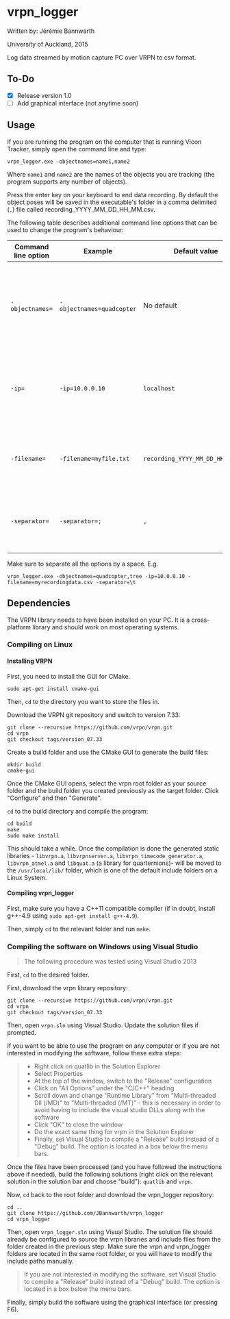 # vrpn_logger

Written by: Jérémie Bannwarth

University of Auckland, 2015

Log data streamed by motion capture PC over VRPN to csv format.

## To-Do

- [x] Release version 1.0
- [ ] Add graphical interface (not anytime soon)

## Usage

If you are running the program on the computer that is running Vicon Tracker, simply open the command line and type:

```
vrpn_logger.exe -objectnames=name1,name2
```

Where `name1` and `name2` are the names of the objects you are tracking (the program supports any number of objects). 

Press the enter key on your keyboard to end data recording. By default the object poses will be saved in the executable's folder in a comma delimited (`,`) file called recording_YYYY_MM_DD_HH_MM.csv.

The following table describes additional command line options that can be used to change the program's behaviour:

| Command line option | Example          | Default value | Description |
| ------------------- | ---------------- | ------------- | ----------- |
| `-objectnames=` | `-objectnames=quadcopter` | No default | Choose the names of the objects to track. Should be identical to the names used in Vicon Tracker |
| `-ip=` | `-ip=10.0.0.10` | `localhost` | Choose which IP address to connect to. The motion capture PC's address is `10.0.0.10` |
| `-filename=` | `-filename=myfile.txt` | `recording_YYYY_MM_DD_HH_MM.csv` | Choose the name of the file to save data to **(does not handle spaces)** |
| `-separator=` | `-separator=;` | `,` | Choose how values are separated when saved to a file |

Make sure to separate all the options by a space. E.g.

```
vrpn_logger.exe -objectnames=quadcopter,tree -ip=10.0.0.10 -filename=myrecordingdata.csv -separator=\t
```

## Dependencies

The VRPN library needs to have been installed on your PC. It is a cross-platform library and should work on most operating systems.

### Compiling on Linux

#### Installing VRPN

First, you need to install the GUI for CMake.

```
sudo apt-get install cmake-gui
```

Then, `cd` to the directory you want to store the files in.

Download the VRPN git repository and switch to version 7.33:

```
git clone --recursive https://github.com/vrpn/vrpn.git
cd vrpn
git checkout tags/version_07.33
```

Create a build folder and use the CMake GUI to generate the build files:

```
mkdir build
cmake-gui
```

Once the CMake GUI opens, select the vrpn root folder as your source folder and the build folder you created previously as the target folder. Click "Configure" and then "Generate".

`cd` to the build directory and compile the program:

```
cd build
make
sudo make install
```

This should take a while. Once the compilation is done the generated static libraries - `libvrpn.a`, `libvrpnserver.a`, `libvrpn_timecode_generator.a`, `libvrpn_atmel.a` and `libquat.a` (a library for quarternions)- will be moved to the `/usr/local/lib/` folder, which is one of the default include folders on a Linux System.

#### Compiling vrpn_logger

First, make sure you have a C++11 compatible compiler (if in doubt, install g++-4.9 using `sudo apt-get install g++-4.9`).

Then, simply `cd` to the relevant folder and run `make`.

### Compiling the software on Windows using Visual Studio

> The following procedure was tested using Visual Studio 2013

First, `cd` to the desired folder.

First, download the vrpn library repository:

```
git clone --recursive https://github.com/vrpn/vrpn.git
cd vrpn
git checkout tags/version_07.33
```

Then, open `vrpn.sln` using Visual Studio. Update the solution files if prompted.

If you want to be able to use the program on any computer or if you are not interested in modifying the software, follow these extra steps:
> - Right click on quatlib in the Solution Explorer
> - Select Properties
> - At the top of the window, switch to the "Release" configuration
> - Click on "All Options" under the "C/C++" heading
> - Scroll down and change "Runtime Library" from "Multi-threaded Dll (/MD)" to "Multi-threaded (/MT)" - this is necessary in order to avoid having to include the visual studio DLLs along with the software
> - Click "OK" to close the window
> - Do the exact same thing for vrpn in the Solution Explorer
> - Finally, set Visual Studio to compile a "Release" build instead of a "Debug" build. The option is located in a box below the menu bars.

Once the files have been processed (and you have followed the instructions above if needed), build the following solutions (right click on the relevant solution in the solution bar and choose "build"): `quatlib` and `vrpn`.

Now, `cd` back to the root folder and download the vrpn_logger repository:

```
cd ..
git clone https://github.com/JBannwarth/vrpn_logger
cd vrpn_logger
```

Then, open `vrpn_logger.sln` using Visual Studio. The solution file should already be configured to source the vrpn libraries and include files from the folder created in the previous step. Make sure the vrpn and vrpn_logger folders are located in the same root folder, or you will have to modify the include paths manually.

> If you are not interested in modifying the software, set Visual Studio to compile a "Release" build instead of a "Debug" build. The option is located in a box below the menu bars.

Finally, simply build the software using the graphical interface (or pressing F6).
